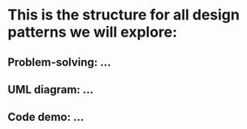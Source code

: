 # This is the structure for all design patterns we will explore:
## Problem-solving: ...
## UML diagram: ...
## Code demo: ...
